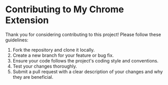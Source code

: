 # Contributing to My Chrome Extension

Thank you for considering contributing to this project! Please follow these guidelines:

1. Fork the repository and clone it locally.
2. Create a new branch for your feature or bug fix.
3. Ensure your code follows the project's coding style and conventions.
4. Test your changes thoroughly.
5. Submit a pull request with a clear description of your changes and why they are beneficial.
